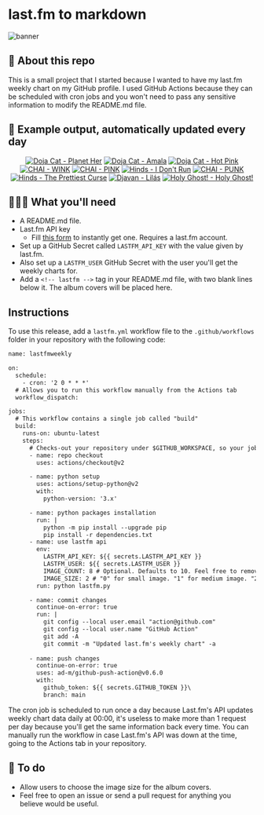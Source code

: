 # last.fm to markdown

![banner](banner.png)

## 🤖 About this repo
This is a small project that I started because I wanted to have my last.fm weekly chart on my GitHub profile. I used GitHub Actions because they can be scheduled with cron jobs and you won't need to pass any sensitive information to modify the README.md file.

## 🎵 Example output, automatically updated every day
<!-- lastfm -->
<p align="center"><a href="https://www.last.fm/music/Doja+Cat/Planet+Her"><img src="https://lastfm.freetls.fastly.net/i/u/64s/d1619e7707eb9f63884cebce1f76b382.jpg" title="Doja Cat - Planet Her"></a> <a href="https://www.last.fm/music/Doja+Cat/Amala"><img src="https://lastfm.freetls.fastly.net/i/u/64s/25b42a40b3e21733c284c9ea4a1d6b1a.jpg" title="Doja Cat - Amala"></a> <a href="https://www.last.fm/music/Doja+Cat/Hot+Pink"><img src="https://lastfm.freetls.fastly.net/i/u/64s/6a520a662b0d30646781d03ade00625a.jpg" title="Doja Cat - Hot Pink"></a> <a href="https://www.last.fm/music/CHAI/WINK"><img src="https://lastfm.freetls.fastly.net/i/u/64s/816daec225081d809056930eaff2beac.png" title="CHAI - WINK"></a> <a href="https://www.last.fm/music/CHAI/PINK"><img src="https://lastfm.freetls.fastly.net/i/u/64s/c7061f6efaeb277c1accdb75b5e50ce3.jpg" title="CHAI - PINK"></a> <a href="https://www.last.fm/music/Hinds/I+Don%27t+Run"><img src="https://lastfm.freetls.fastly.net/i/u/64s/35b03f5e800dee67c9ff32f8e4b23e3d.jpg" title="Hinds - I Don't Run"></a> <a href="https://www.last.fm/music/CHAI/PUNK"><img src="https://lastfm.freetls.fastly.net/i/u/64s/30dc63338a616f4d0c39ba9c86919166.png" title="CHAI - PUNK"></a> <a href="https://www.last.fm/music/Hinds/The+Prettiest+Curse"><img src="https://lastfm.freetls.fastly.net/i/u/64s/340402f591c46ed8d036d12ed22fbe7c.jpg" title="Hinds - The Prettiest Curse"></a> <a href="https://www.last.fm/music/Djavan/Lil%C3%A1s"><img src="https://lastfm.freetls.fastly.net/i/u/64s/0c0bdd8be8a22e288618e84ced062f91.png" title="Djavan - Lilás"></a> <a href="https://www.last.fm/music/Holy+Ghost!/Holy+Ghost!"><img src="https://lastfm.freetls.fastly.net/i/u/64s/e6d6fe7b5ae341fc8446894b4422d9d3.png" title="Holy Ghost! - Holy Ghost!"></a> </p>

          
## 👩🏽‍💻 What you'll need
* A README.md file.
* Last.fm API key
  * Fill [this form](https://www.last.fm/api/account/create) to instantly get one. Requires a last.fm account.
* Set up a GitHub Secret called ```LASTFM_API_KEY``` with the value given by last.fm.
* Also set up a ```LASTFM_USER``` GitHub Secret with the user you'll get the weekly charts for.
* Add a ```<!-- lastfm -->``` tag in your README.md file, with two blank lines below it. The album covers will be placed here.

## Instructions
To use this release, add a ```lastfm.yml``` workflow file to the ```.github/workflows``` folder in your repository with the following code:
```diff
name: lastfmweekly

on:
  schedule:
    - cron: '2 0 * * *'
  # Allows you to run this workflow manually from the Actions tab
  workflow_dispatch:

jobs:
  # This workflow contains a single job called "build"
  build:
    runs-on: ubuntu-latest
    steps:
      # Checks-out your repository under $GITHUB_WORKSPACE, so your job can access it
      - name: repo checkout
        uses: actions/checkout@v2

      - name: python setup
        uses: actions/setup-python@v2
        with:
          python-version: '3.x'

      - name: python packages installation
        run: |
          python -m pip install --upgrade pip
          pip install -r dependencies.txt
      - name: use lastfm api
        env:
          LASTFM_API_KEY: ${{ secrets.LASTFM_API_KEY }}
          LASTFM_USER: ${{ secrets.LASTFM_USER }}
          IMAGE_COUNT: 8 # Optional. Defaults to 10. Feel free to remove this line if you want.
          IMAGE_SIZE: 2 # "0" for small image. "1" for medium image. "2" for large image. "3" for extralarge image.
        run: python lastfm.py

      - name: commit changes
        continue-on-error: true
        run: |
          git config --local user.email "action@github.com"
          git config --local user.name "GitHub Action"
          git add -A
          git commit -m "Updated last.fm's weekly chart" -a
        
      - name: push changes
        continue-on-error: true
        uses: ad-m/github-push-action@v0.6.0
        with:
          github_token: ${{ secrets.GITHUB_TOKEN }}\
          branch: main
```
The cron job is scheduled to run once a day because Last.fm's API updates weekly chart data daily at 00:00, it's useless to make more than 1 request per day because you'll get the same information back every time. You can manually run the workflow in case Last.fm's API was down at the time, going to the Actions tab in your repository.

## 🚧 To do
* Allow users to choose the image size for the album covers.
* Feel free to open an issue or send a pull request for anything you believe would be useful.
